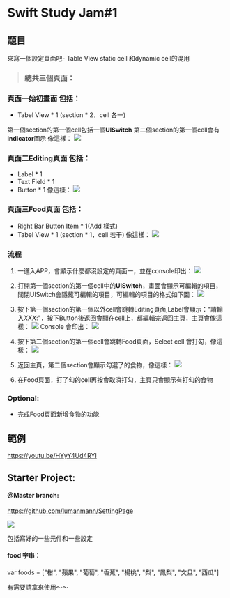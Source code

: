 # Swift Study Jam#1


## 題目

來寫一個設定頁面吧- Table View static cell 和dynamic cell的混用

>  ### 總共三個頁面：
### 頁面一始初畫面 包括：
* Tabel View * 1 (section * 2，cell 各一)

第一個section的第一個cell包括一個**UISwitch**
第二個section的第一個cell會有**indicator**圖示
像這樣：
![](https://i.imgur.com/U1A9Vb4.png)

### 頁面二Editing頁面 包括：
* Label * 1
* Text Field * 1
* Button * 1
像這樣：
![](https://i.imgur.com/QczVvpA.png)

### 頁面三Food頁面 包括：
* Right Bar Button Item * 1(Add 樣式)
* Tabel View * 1 (section * 1，cell 若干)
像這樣：
![](https://i.imgur.com/D058UL5.png)


### 流程
1. 一進入APP，會顯示什麼都沒設定的頁面一，並在console印出：
![](https://i.imgur.com/wxJmlFy.png)

2. 打開第一個section的第一個cell中的**UISwitch**，畫面會顯示可編輯的項目，關閉UISwitch會隱藏可編輯的項目，可編輯的項目的格式如下圖：
![](https://i.imgur.com/KguieJI.png)


3. 按下第一個section的第一個以外cell會跳轉Editing頁面,Label會顯示："請輸入*XXX*:"，按下Button後返回會顯在cell上，都編輯完返回主頁，主頁會像這樣：
![](https://i.imgur.com/PfwGU3k.png)
Console 會印出：
![](https://i.imgur.com/aLW2BiQ.png)


4. 按下第二個section的第一個cell會跳轉Food頁面，Select cell 會打勾，像這樣：
![](https://i.imgur.com/ahI6WMC.png)


5. 返回主頁，第二個section會顯示勾選了的食物，像這樣：
![](https://i.imgur.com/PZLdkQ8.png)

6. 在Food頁面，打了勾的cell再按會取消打勾，主頁只會顯示有打勾的食物

### Optional:
- 完成Food頁面新增食物的功能


## 範例

https://youtu.be/HYyY4Ud4RYI


## Starter Project:

#### @Master branch:
https://github.com/lumanmann/SettingPage

![](https://i.imgur.com/Af9w0dJ.png)

包括寫好的一些元件和一些設定

#### food 字串：
var foods = ["柑", "蘋果", "葡萄", "香蕉", "楊桃", "梨", "鳳梨", "文旦", "西瓜"]


有需要請拿來使用～～



